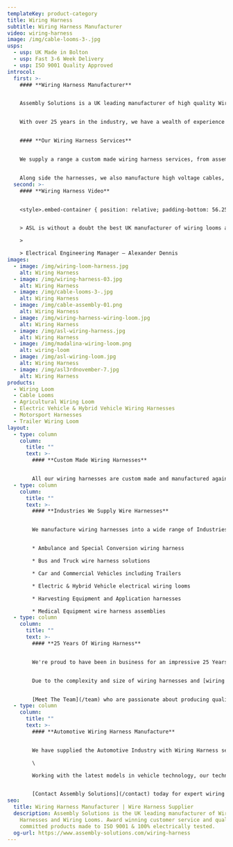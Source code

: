 ```yaml
---
templateKey: product-category
title: Wiring Harness
subtitle: Wiring Harness Manufacturer
video: wiring-harness
image: /img/cable-looms-3-.jpg
usps:
  - usp: UK Made in Bolton
  - usp: Fast 3-6 Week Delivery
  - usp: ISO 9001 Quality Approved
introcol:
  first: >-
    #### **Wiring Harness Manufacturer**


    Assembly Solutions is a UK leading manufacturer of high quality Wiring Harnesses and Wiring Looms. We're an award winning Bolton based family business, fully accredited to the Quality International Standards of **ISO 45001** and **ISO 45001**.


    With over 25 years in the industry, we have a wealth of experience in all types of electrical wiring harnesses and wire looms, and continue to supply to world leading companies. These include; Aston Martin, Ford, Rolls Royce and Siemens. All our wiring harness projects are quoted from customers CAD drawings, and we have in-house wiring harness engineers who can assist with technical design. We manufacture in low & high volume, and offer design/engineering support to ensure all cable looms and harnesses are built both cost-effective and fit for application.


    #### **Our Wiring Harness Services**


    We supply a range a custom made wiring harness services, from assembling simple automotive harness leads, to high complexity full vehicle wiring harnesses combined with electrical control panel cabinets. 


    Along side the harnesses, we also manufacture high voltage cables, electric cables, HV battery cables and EV inverter cables. We're an award winning family business who are committed to quality and building strong relationships with customers. Our fantastic team of wiring harness builders all have over 10 years of wiring experience and work at such an incredible speed.
  second: >-
    #### **Wiring Harness Video**


    <style>.embed-container { position: relative; padding-bottom: 56.25%; height: 0; overflow: hidden; max-width: 100%; } .embed-container iframe, .embed-container object, .embed-container embed { position: absolute; top: 0; left: 0; width: 100%; height: 100%; }</style><div class='embed-container'><iframe src='https://www.youtube.com/embed/TTebZ3qU9sQ?loop=1&playlist=TTebZ3qU9sQ' frameborder='0' allowfullscreen></iframe></div>


    > ASL is without a doubt the best UK manufacturer of wiring looms and wiring harnesses. They've been our preferred supplier for over 10 years and so far we have absolutely no complaints. They're one of our best suppliers, quality is excellent, always quick to respond, really friendly and support with fast deliveries when we have urgent demands.

    >

    > Electrical Engineering Manager – Alexander Dennis
images:
  - image: /img/wiring-loom-harness.jpg
    alt: Wiring Harness
  - image: /img/wiring-harness-03.jpg
    alt: Wiring Harness
  - image: /img/cable-looms-3-.jpg
    alt: Wiring Harness
  - image: /img/cable-assembly-01.png
    alt: Wiring Harness
  - image: /img/wiring-harness-wiring-loom.jpg
    alt: Wiring Harness
  - image: /img/asl-wiring-harness.jpg
    alt: Wiring Harness
  - image: /img/madalina-wiring-loom.png
    alt: wiring-loom
  - image: /img/asl-wiring-loom.jpg
    alt: Wiring Harness
  - image: /img/asl3rdnovember-7.jpg
    alt: Wiring Harness
products:
  - Wiring Loom
  - Cable Looms
  - Agricultural Wiring Loom
  - Electric Vehicle & Hybrid Vehicle Wiring Harnesses
  - Motorsport Harnesses
  - Trailer Wiring Loom
layout:
  - type: column
    column:
      title: ""
      text: >-
        #### **Custom Made Wiring Harnesses**


        All our wiring harnesses are custom made and manufactured against customer specification & drawing. As an ISO 9001 approved manufacturer we produce wiring harnesses to the highest quality and carry out a full electrical test on every product before despatch. Our harness team are trained to IPC A-620 standards and understand the importance of reliability. All our harnesses are built against customer drawing, and our skilled and quality conscious team are fully trained and technically well experienced harness builders. Every loom is made to perfection and turned around on an efficient 3-6 weeks. All our wiring assemblies are built to a robust and high quality standard that ensures products will withstand any environmental condition.
  - type: column
    column:
      title: ""
      text: >-
        #### **Industries We Supply Wire Harnesses**


        We manufacture wiring harnesses into a wide range of Industries and applications;


        * Ambulance and Special Conversion wiring harness

        * Bus and Truck wire harness solutions

        * Car and Commercial Vehicles including Trailers

        * Electric & Hybrid Vehicle electrical wiring looms

        * Harvesting Equipment and Application harnesses

        * Medical Equipment wire harness assemblies
  - type: column
    column:
      title: ""
      text: >-
        #### **25 Years Of Wiring Harness**


        We're proud to have been in business for an impressive 25 Years and over this time been involved with some interesting and innovative wiring harness projects. In our bright and spacious Bolton factory we have an efficient production set-up including 10m long wiring build boards and cable reels and connectors on stock trolleys. 


        Due to the complexity and size of wiring harnesses and [wiring looms](/wiring-loom), our production team find that the fastest and most efficient way to build is by working off floor standing harness boards. All boards are custom made for each wiring harness part number with a CAD drawing made to scale and placed on the board prior to build. Our technical engineers ensure that the CAD drawing is printed with correct cable specifications and lengths, connectors and note any special processes that may need to be carried out ie. heat shrinking to protect particular areas of the harnesses. We pride ourselves most of our fast deliveries which all include 100% electrically tested harnesses. Quality is the most important part of the wiring harnesses and we are pleased to be ISO 9001 accredited.


        [Meet The Team](/team) who are passionate about producing quality wiring harnesses and providing an excellent customer service.
  - type: column
    column:
      title: ""
      text: >-
        #### **Automotive Wiring Harness Manufacture**


        We have supplied the Automotive Industry with Wiring Harness services for 25 Years and over this time have built a portfolio including; Aston Martin, Ford and Rolls-Royce. Our expertise in [wiring looms](/wiring-loom) has grown tremendously, where we now boast an extensive range of experience in commercial vehicles. These include; Ambulances, Buses, Cars, Trucks, Trailers and Vans. \

        \

        Working with the latest models in vehicle technology, our technical team have the knowledge and skills to support wiring harnesses for any [electric and hybrid](/electric-vehicle-and-hybrid-vehicle-wiring-harnesses) system. We also supply wiring harnesses for equipment used in the Agricultural Industry. These include; Crop Spraying tractors, Flail Mowers and Harvesters. Every industrial wire harness we manufacture is expertly designed and created with the best instruments and materials to assure both quality and safety for our customers.


        [Contact Assembly Solutions](/contact) today for expert wiring harness advice. Our sales team will be happy to discuss your needs and provide you with a quick quote.
seo:
  title: Wiring Harness Manufacturer | Wire Harness Supplier
  description: Assembly Solutions is the UK leading manufacturer of Wiring
    Harnesses and Wiring Looms. Award winning customer service and quality
    committed products made to ISO 9001 & 100% electrically tested.
  og-url: https://www.assembly-solutions.com/wiring-harness
---
```

